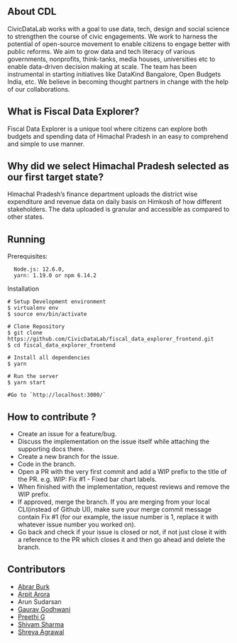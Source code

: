 About CDL
-------

CivicDataLab works with a goal to use data, tech, design and social science to strengthen the course of civic engagements. We work to harness the potential of open-source movement to enable citizens to engage better with public reforms. We aim to grow data and tech literacy of various governments, nonprofits, think-tanks, media houses, universities etc to enable data-driven decision making at scale. The team has been instrumental in starting initiatives like DataKind Bangalore, Open Budgets India, etc. We believe in becoming thought partners in change with the help of our collaborations.

What is Fiscal Data Explorer?
-------

Fiscal Data Explorer is a unique tool where citizens can explore both budgets and spending data of Himachal Pradesh in an easy to comprehend and simple to use manner.

Why did we select Himachal Pradesh selected as our first target state?
-------

Himachal Pradesh’s finance department uploads the district wise expenditure and revenue data on daily basis on Himkosh of how different stakeholders. The data uploaded is granular and accessible as compared to other states.


Running
-------
Prerequisites:

```
  Node.js: 12.6.0, 
  yarn: 1.19.0 or npm 6.14.2
```

Installation

```
# Setup Development environment
$ virtualenv env  
$ source env/bin/activate

# Clone Repository
$ git clone https://github.com/CivicDataLab/fiscal_data_explorer_frontend.git
$ cd fiscal_data_explorer_frontend

# Install all dependencies
$ yarn

# Run the server
$ yarn start

#Go to `http://localhost:3000/` 

```

How to contribute ?
-------
 * Create an issue for a feature/bug.
 * Discuss the implementation on the issue itself while attaching the supporting docs there.
 * Create a new branch for the issue.
 * Code in the branch.
 * Open a PR with the very first commit and add a WIP prefix to the title of the PR. e.g. WIP: Fix #1 - Fixed bar chart labels.
 * When finished with the implementation, request reviews and remove the WIP prefix.
 * If approved, merge the branch. If you are merging from your local CLI(instead of Github UI), make sure your merge commit message contain Fix #1 (for our          example, the issue number is 1, replace it with whatever issue number you worked on).
 * Go back and check if your issue is closed or not, if not just close it with a reference to the PR which closes it and then go ahead and delete the                branch.
  
## Contributors
- [Abrar Burk](https://github.com/silvergravel)
- [Arpit Arora](https://github.com/TheDataAreClean)
- Arun Sudarsan
- [Gaurav Godhwani](https://github.com/gggodhwani)
- [Preethi G](https://github.com/preethical)
- [Shivam Sharma](https://github.com/shivamragnar)
- [Shreya Agrawal](https://github.com/shreyaagrawal0809)

